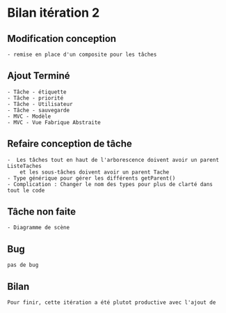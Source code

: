 # Bilan itération 2

## Modification conception
    - remise en place d'un composite pour les tâches

## Ajout Terminé
    - Tâche - étiquette
    - Tâche - priorité
    - Tâche - Utilisateur
    - Tâche - sauvegarde
    - MVC - Modèle
    - MVC - Vue Fabrique Abstraite

## Refaire conception de tâche
    -  Les tâches tout en haut de l'arborescence doivent avoir un parent ListeTaches
        et les sous-tâches doivent avoir un parent Tache
    - Type générique pour gérer les différents getParent()
    - Complication : Changer le nom des types pour plus de clarté dans tout le code

## Tâche non faite
    - Diagramme de scène

## Bug
    pas de bug

## Bilan
    Pour finir, cette itération a été plutot productive avec l'ajout de